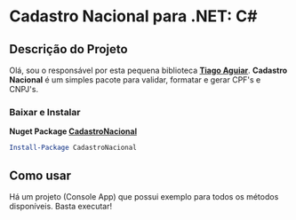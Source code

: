 Cadastro Nacional para .NET: C#
======================

Descrição do Projeto
-------------------

Olá, sou o responsável por esta pequena biblioteca **[Tiago Aguiar](https://github.com/tiago-aguiar-moreira)**. **Cadastro Nacional** é um simples pacote para validar, formatar e gerar CPF's e CNPJ's.

### Baixar e Instalar
**Nuget Package [CadastroNacional](https://www.nuget.org/packages/CadastroNacional/)**

```powershell
Install-Package CadastroNacional
```

Como usar
-----

Há um projeto (Console App) que possui exemplo para todos os métodos disponíveis. Basta executar!
